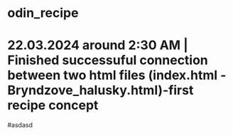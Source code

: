 # odin_recipe
# 22.03.2024 around 2:30 AM | Finished successuful connection between two html files (index.html - Bryndzove_halusky.html)-first recipe concept
#asdasd

